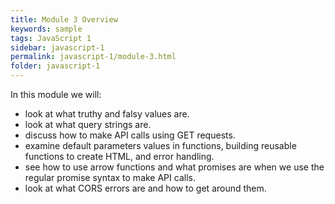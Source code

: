 ```yaml
---
title: Module 3 Overview
keywords: sample
tags: JavaScript 1
sidebar: javascript-1
permalink: javascript-1/module-3.html
folder: javascript-1
---
```


In this module we will:

- look at what truthy and falsy values are.
- look at what query strings are.
- discuss how to make API calls using GET requests.
- examine default parameters values in functions, building reusable functions to create HTML, and error handling.
- see how to use arrow functions and what promises are when we use the regular promise syntax to make API calls.
- look at what CORS errors are and how to get around them.

